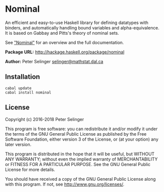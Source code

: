 # Nominal

 An efficient and easy-to-use Haskell library for defining datatypes
 with binders, and automatically handling bound variables and
 alpha-equivalence. It is based on Gabbay and Pitts's theory of
 nominal sets.

 See ["Nominal"](http://hackage.haskell.org/package/nominal/docs/Nominal.html)
 for an overview and the full documentation.

 **Package URL:** http://hackage.haskell.org/package/nominal

 **Author:** Peter Selinger <selinger@mathstat.dal.ca>

## Installation

    cabal update
    cabal install nominal

## License

 Copyright (c) 2016-2018 Peter Selinger

 This program is free software: you can redistribute it and/or modify
 it under the terms of the GNU General Public License as published by
 the Free Software Foundation, either version 3 of the License, or (at
 your option) any later version.

 This program is distributed in the hope that it will be useful, but
 WITHOUT ANY WARRANTY; without even the implied warranty of
 MERCHANTABILITY or FITNESS FOR A PARTICULAR PURPOSE.  See the GNU
 General Public License for more details.

 You should have received a copy of the GNU General Public License
 along with this program.  If not, see <http://www.gnu.org/licenses/>.
